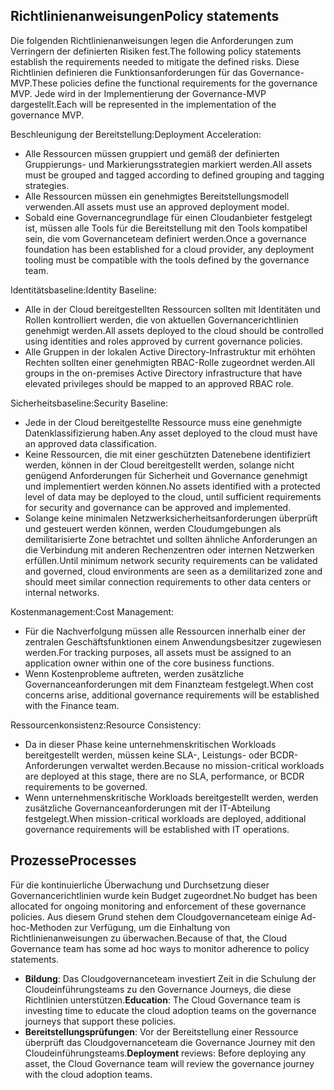 <!-- TEMPLATE FILE - DO NOT ADD METADATA -->

## <a name="policy-statements"></a><span data-ttu-id="4a454-101">Richtlinienanweisungen</span><span class="sxs-lookup"><span data-stu-id="4a454-101">Policy statements</span></span>

<span data-ttu-id="4a454-102">Die folgenden Richtlinienanweisungen legen die Anforderungen zum Verringern der definierten Risiken fest.</span><span class="sxs-lookup"><span data-stu-id="4a454-102">The following policy statements establish the requirements needed to mitigate the defined risks.</span></span> <span data-ttu-id="4a454-103">Diese Richtlinien definieren die Funktionsanforderungen für das Governance-MVP.</span><span class="sxs-lookup"><span data-stu-id="4a454-103">These policies define the functional requirements for the governance MVP.</span></span> <span data-ttu-id="4a454-104">Jede wird in der Implementierung der Governance-MVP dargestellt.</span><span class="sxs-lookup"><span data-stu-id="4a454-104">Each will be represented in the implementation of the governance MVP.</span></span>

<span data-ttu-id="4a454-105">Beschleunigung der Bereitstellung:</span><span class="sxs-lookup"><span data-stu-id="4a454-105">Deployment Acceleration:</span></span>

- <span data-ttu-id="4a454-106">Alle Ressourcen müssen gruppiert und gemäß der definierten Gruppierungs- und Markierungsstrategien markiert werden.</span><span class="sxs-lookup"><span data-stu-id="4a454-106">All assets must be grouped and tagged according to defined grouping and tagging strategies.</span></span>
- <span data-ttu-id="4a454-107">Alle Ressourcen müssen ein genehmigtes Bereitstellungsmodell verwenden.</span><span class="sxs-lookup"><span data-stu-id="4a454-107">All assets must use an approved deployment model.</span></span>
- <span data-ttu-id="4a454-108">Sobald eine Governancegrundlage für einen Cloudanbieter festgelegt ist, müssen alle Tools für die Bereitstellung mit den Tools kompatibel sein, die vom Governanceteam definiert werden.</span><span class="sxs-lookup"><span data-stu-id="4a454-108">Once a governance foundation has been established for a cloud provider, any deployment tooling must be compatible with the tools defined by the governance team.</span></span>

<span data-ttu-id="4a454-109">Identitätsbaseline:</span><span class="sxs-lookup"><span data-stu-id="4a454-109">Identity Baseline:</span></span>

- <span data-ttu-id="4a454-110">Alle in der Cloud bereitgestellten Ressourcen sollten mit Identitäten und Rollen kontrolliert werden, die von aktuellen Governancerichtlinien genehmigt werden.</span><span class="sxs-lookup"><span data-stu-id="4a454-110">All assets deployed to the cloud should be controlled using identities and roles approved by current governance policies.</span></span>
- <span data-ttu-id="4a454-111">Alle Gruppen in der lokalen Active Directory-Infrastruktur mit erhöhten Rechten sollten einer genehmigten RBAC-Rolle zugeordnet werden.</span><span class="sxs-lookup"><span data-stu-id="4a454-111">All groups in the on-premises Active Directory infrastructure that have elevated privileges should be mapped to an approved RBAC role.</span></span>

<span data-ttu-id="4a454-112">Sicherheitsbaseline:</span><span class="sxs-lookup"><span data-stu-id="4a454-112">Security Baseline:</span></span>

- <span data-ttu-id="4a454-113">Jede in der Cloud bereitgestellte Ressource muss eine genehmigte Datenklassifizierung haben.</span><span class="sxs-lookup"><span data-stu-id="4a454-113">Any asset deployed to the cloud must have an approved data classification.</span></span>
- <span data-ttu-id="4a454-114">Keine Ressourcen, die mit einer geschützten Datenebene identifiziert werden, können in der Cloud bereitgestellt werden, solange nicht genügend Anforderungen für Sicherheit und Governance genehmigt und implementiert werden können.</span><span class="sxs-lookup"><span data-stu-id="4a454-114">No assets identified with a protected level of data may be deployed to the cloud, until sufficient requirements for security and governance can be approved and implemented.</span></span>
- <span data-ttu-id="4a454-115">Solange keine minimalen Netzwerksicherheitsanforderungen überprüft und gesteuert werden können, werden Cloudumgebungen als demilitarisierte Zone betrachtet und sollten ähnliche Anforderungen an die Verbindung mit anderen Rechenzentren oder internen Netzwerken erfüllen.</span><span class="sxs-lookup"><span data-stu-id="4a454-115">Until minimum network security requirements can be validated and governed, cloud environments are seen as a demilitarized zone and should meet similar connection requirements to other data centers or internal networks.</span></span>

<span data-ttu-id="4a454-116">Kostenmanagement:</span><span class="sxs-lookup"><span data-stu-id="4a454-116">Cost Management:</span></span>

- <span data-ttu-id="4a454-117">Für die Nachverfolgung müssen alle Ressourcen innerhalb einer der zentralen Geschäftsfunktionen einem Anwendungsbesitzer zugewiesen werden.</span><span class="sxs-lookup"><span data-stu-id="4a454-117">For tracking purposes, all assets must be assigned to an application owner within one of the core business functions.</span></span>
- <span data-ttu-id="4a454-118">Wenn Kostenprobleme auftreten, werden zusätzliche Governanceanforderungen mit dem Finanzteam festgelegt.</span><span class="sxs-lookup"><span data-stu-id="4a454-118">When cost concerns arise, additional governance requirements will be established with the Finance team.</span></span>

<span data-ttu-id="4a454-119">Ressourcenkonsistenz:</span><span class="sxs-lookup"><span data-stu-id="4a454-119">Resource Consistency:</span></span>

- <span data-ttu-id="4a454-120">Da in dieser Phase keine unternehmenskritischen Workloads bereitgestellt werden, müssen keine SLA-, Leistungs- oder BCDR-Anforderungen verwaltet werden.</span><span class="sxs-lookup"><span data-stu-id="4a454-120">Because no mission-critical workloads are deployed at this stage, there are no SLA, performance, or BCDR requirements to be governed.</span></span>
- <span data-ttu-id="4a454-121">Wenn unternehmenskritische Workloads bereitgestellt werden, werden zusätzliche Governanceanforderungen mit der IT-Abteilung festgelegt.</span><span class="sxs-lookup"><span data-stu-id="4a454-121">When mission-critical workloads are deployed, additional governance requirements will be established with IT operations.</span></span>

## <a name="processes"></a><span data-ttu-id="4a454-122">Prozesse</span><span class="sxs-lookup"><span data-stu-id="4a454-122">Processes</span></span>

<span data-ttu-id="4a454-123">Für die kontinuierliche Überwachung und Durchsetzung dieser Governancerichtlinien wurde kein Budget zugeordnet.</span><span class="sxs-lookup"><span data-stu-id="4a454-123">No budget has been allocated for ongoing monitoring and enforcement of these governance policies.</span></span> <span data-ttu-id="4a454-124">Aus diesem Grund stehen dem Cloudgovernanceteam einige Ad-hoc-Methoden zur Verfügung, um die Einhaltung von Richtlinienanweisungen zu überwachen.</span><span class="sxs-lookup"><span data-stu-id="4a454-124">Because of that, the Cloud Governance team has some ad hoc ways to monitor adherence to policy statements.</span></span>

- <span data-ttu-id="4a454-125">**Bildung**: Das Cloudgovernanceteam investiert Zeit in die Schulung der Cloudeinführungsteams zu den Governance Journeys, die diese Richtlinien unterstützen.</span><span class="sxs-lookup"><span data-stu-id="4a454-125">**Education**: The Cloud Governance team is investing time to educate the cloud adoption teams on the governance journeys that support these policies.</span></span>
- <span data-ttu-id="4a454-126">**Bereitstellungsprüfungen**: Vor der Bereitstellung einer Ressource überprüft das Cloudgovernanceteam die Governance Journey mit den Cloudeinführungsteams.</span><span class="sxs-lookup"><span data-stu-id="4a454-126">**Deployment** reviews: Before deploying any asset, the Cloud Governance team will review the governance journey with the cloud adoption teams.</span></span>
